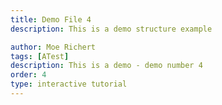 ```yaml
---
title: Demo File 4
description: This is a demo structure example

author: Moe Richert
tags: [ATest]
description: This is a demo - demo number 4
order: 4
type: interactive tutorial
---
```


